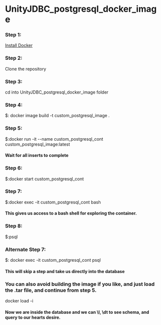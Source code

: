 # UnityJDBC_postgresql_docker_image

### Step 1:
[Install Docker](https://docs.docker.com/install/)

### Step 2:
Clone the repository
### Step 3:
cd into UnityJDBC_postgresql_docker_image folder
### Step 4:
$: docker image build -t custom_postgresql_image .
### Step 5:
$:docker run -it --name custom_postgresql_cont custom_postgresql_image:latest
#### Wait for all inserts to complete 
### Step 6:
$:docker start custom_postgresql_cont
### Step 7:
$:docker exec -it custom_postgresql_cont bash
#### This gives us access to a bash shell for exploring the container.
### Step 8:
$:psql
### Alternate Step 7:
$: docker exec -it custom_postgresql_cont psql
#### This will skip a step and take us directly into the database 

### You can also avoid building the image if you like, and just load the .tar file, and continue from step 5.
docker load -i <path to image tar file>

#### Now we are inside the database and we can \l, \dt to see schema, and query to our hearts desire.



